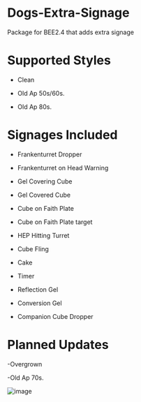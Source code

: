 # Dogs-Extra-Signage
Package for BEE2.4 that adds extra signage
# Supported Styles
- Clean

- Old Ap 50s/60s.

- Old Ap 80s.
# Signages Included
- Frankenturret Dropper

- Frankenturret on Head Warning

- Gel Covering Cube

- Gel Covered Cube

- Cube on Faith Plate

- Cube on Faith Plate target

- HEP Hitting Turret

- Cube Fling

- Cake

- Timer

- Reflection Gel

- Conversion Gel

- Companion Cube Dropper

# Planned Updates
-Overgrown

-Old Ap 70s. 

![image](https://user-images.githubusercontent.com/100389777/177050710-deb05350-5b03-46ae-b617-6ac7f814e962.png)
